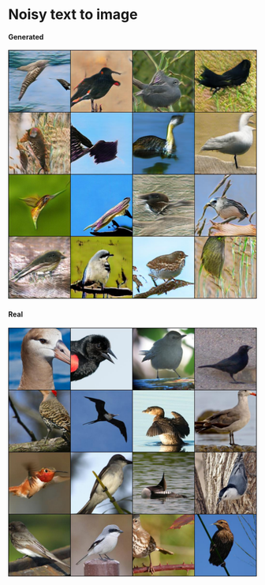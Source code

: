 # Noisy text to image

#### Generated
![Generated](./images/generated.jpg)

#### Real
![real](./images/real.jpg)
